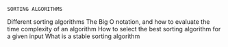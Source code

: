 	SORTING ALGORITHMS
Different sorting algorithms
The Big O notation, and how to evaluate the time complexity of an algorithm
How to select the best sorting algorithm for a given input
What is a stable sorting algorithm
